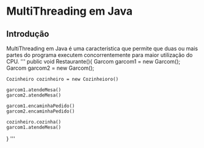 # MultiThreading em Java

## Introdução
MultiThreading em Java é uma caracteristica que permite que duas ou mais partes do programa executem concorrentemente para maior utilização do CPU.
'''
public void Restaurante(){
    Garcom garcom1 = new Garcom();
    Garcom garcom2 = new Garcom();

    Cozinheiro cozinheiro = new Cozinheioro()

    garcom1.atendeMesa()
    garcom2.atendeMesa()

    garcom1.encaminhaPedido()
    garcom2.encaminhaPedido()

    cozinheiro.cozinha()
    garcom1.atendeMesa()
    
  }
'''